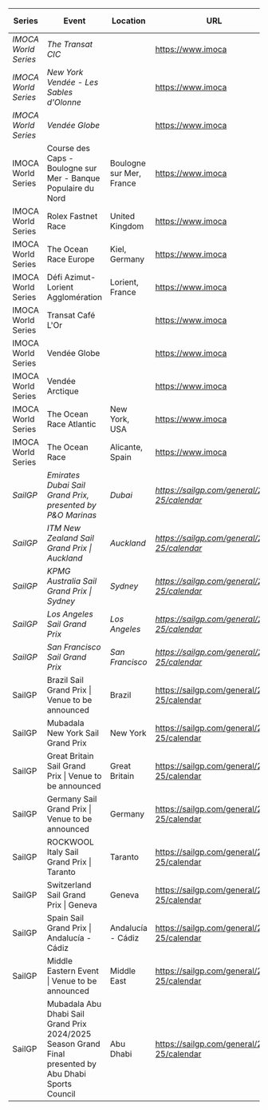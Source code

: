 | Series | Event | Location | URL | Start Date | End Date |
|---|---|---|---|---|---|
| *IMOCA World Series* | *The Transat CIC* |  | https://www.imoca | *2024* | *2024* |
| *IMOCA World Series* | *New York Vendée - Les Sables d'Olonne* |  | https://www.imoca | *2024* | *2024* |
| *IMOCA World Series* | *Vendée Globe* |  | https://www.imoca | *2024* | *2025* |
| IMOCA World Series | Course des Caps - Boulogne sur Mer - Banque Populaire du Nord | Boulogne sur Mer, France | https://www.imoca | 2025-06 | 2025-06 |
| IMOCA World Series | Rolex Fastnet Race | United Kingdom | https://www.imoca | 2025-07 | 2025-07 |
| IMOCA World Series | The Ocean Race Europe | Kiel, Germany | https://www.imoca | 2025-08 | 2025-08 |
| IMOCA World Series | Défi Azimut-Lorient Agglomération | Lorient, France | https://www.imoca | 2025-09 | 2025-09 |
| IMOCA World Series | Transat Café L'Or |  | https://www.imoca | 2025-10 | 2025-10 |
| IMOCA World Series | Vendée Globe |  | https://www.imoca | 2025-11 | 2025-11 |
| IMOCA World Series | Vendée Arctique |  | https://www.imoca | 2026 | 2026 |
| IMOCA World Series | The Ocean Race Atlantic | New York, USA | https://www.imoca | 2026 | 2026 |
| IMOCA World Series | The Ocean Race | Alicante, Spain | https://www.imoca | 2027 | 2027 |
| *SailGP* | *Emirates Dubai Sail Grand Prix, presented by P&O Marinas* | *Dubai* | *https://sailgp.com/general/24-25/calendar* | *2024-11-23* | *2024-11-24* |
| *SailGP* | *ITM New Zealand Sail Grand Prix &#124; Auckland* | *Auckland* | *https://sailgp.com/general/24-25/calendar* | *2025-01-18* | *2025-01-19* |
| *SailGP* | *KPMG Australia Sail Grand Prix &#124; Sydney* | *Sydney* | *https://sailgp.com/general/24-25/calendar* | *2025-02-08* | *2025-02-09* |
| *SailGP* | *Los Angeles Sail Grand Prix* | *Los Angeles* | *https://sailgp.com/general/24-25/calendar* | *2025-03-15* | *2025-03-16* |
| *SailGP* | *San Francisco Sail Grand Prix* | *San Francisco* | *https://sailgp.com/general/24-25/calendar* | *2025-03-22* | *2025-03-23* |
| SailGP | Brazil Sail Grand Prix &#124; Venue to be announced | Brazil | https://sailgp.com/general/24-25/calendar | 2025-05-03 | 2025-05-04 |
| SailGP | Mubadala New York Sail Grand Prix | New York | https://sailgp.com/general/24-25/calendar | 2025-06-07 | 2025-06-08 |
| SailGP | Great Britain Sail Grand Prix &#124; Venue to be announced | Great Britain | https://sailgp.com/general/24-25/calendar | 2025-07-19 | 2025-07-20 |
| SailGP | Germany Sail Grand Prix &#124; Venue to be announced | Germany | https://sailgp.com/general/24-25/calendar | 2025-08-16 | 2025-08-17 |
| SailGP | ROCKWOOL Italy Sail Grand Prix &#124; Taranto | Taranto | https://sailgp.com/general/24-25/calendar | 2025-09-06 | 2025-09-07 |
| SailGP | Switzerland Sail Grand Prix &#124; Geneva | Geneva | https://sailgp.com/general/24-25/calendar | 2025-09-20 | 2025-09-21 |
| SailGP | Spain Sail Grand Prix &#124; Andalucía - Cádiz | Andalucía - Cádiz | https://sailgp.com/general/24-25/calendar | 2025-10-04 | 2025-10-05 |
| SailGP | Middle Eastern Event &#124; Venue to be announced | Middle East | https://sailgp.com/general/24-25/calendar | 2025-11-07 | 2025-11-08 |
| SailGP | Mubadala Abu Dhabi Sail Grand Prix 2024/2025 Season Grand Final presented by Abu Dhabi Sports Council | Abu Dhabi | https://sailgp.com/general/24-25/calendar | 2025-11-29 | 2025-11-30 |